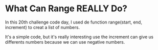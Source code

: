 # What Can Range REALLY Do?

In this 20th challenge code day, I used de function range(start, end, increment) to creat a list of numbers.

It's a simple code, but it's really interesting use the increment can give us differents numbers because we can use negative numbers.
